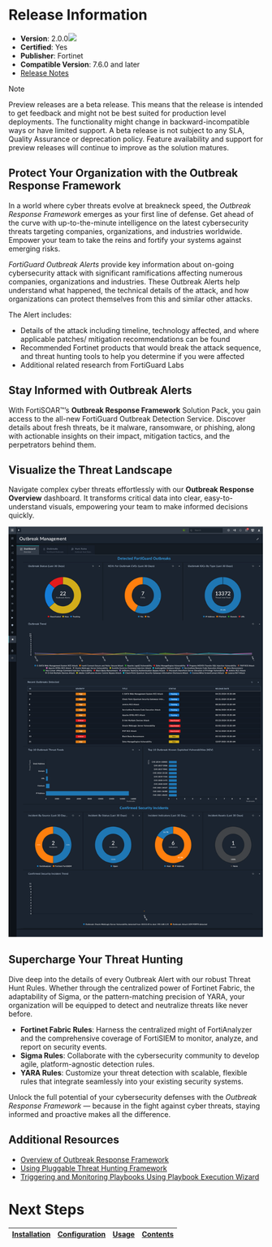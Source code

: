# Release Information 

- **Version**: 2.0.0![](./docs/res/icon-preview.svg)
- **Certified**: Yes
- **Publisher**: Fortinet
- **Compatible Version**: 7.6.0 and later
- [Release Notes](./release_notes.md)
 
>[!NOTE]
>Preview releases are a beta release. This means that the release is intended to get feedback and might not be best suited for production level deployments. The functionality might change in backward-incompatible ways or have limited support. A beta release is not subject to any SLA, Quality Assurance or deprecation policy. Feature availability and support for preview releases will continue to improve as the solution matures.

## Protect Your Organization with the Outbreak Response Framework

In a world where cyber threats evolve at breakneck speed, the *Outbreak Response Framework* emerges as your first line of defense. Get ahead of the curve with up-to-the-minute intelligence on the latest cybersecurity threats targeting companies, organizations, and industries worldwide. Empower your team to take the reins and fortify your systems against emerging risks.

*FortiGuard Outbreak Alerts* provide key information about on-going cybersecurity attack with significant ramifications affecting numerous companies, organizations and industries. These Outbreak Alerts help understand what happened, the technical details of the attack, and how organizations can protect themselves from this and similar other attacks.

The Alert includes:

- Details of the attack including timeline, technology affected, and where applicable patches/ mitigation recommendations can be found
- Recommended Fortinet products that would break the attack sequence, and threat hunting tools to help you determine if you were affected
- Additional related research from FortiGuard Labs

## Stay Informed with Outbreak Alerts

With FortiSOAR™’s **Outbreak Response Framework** Solution Pack, you gain access to the all-new FortiGuard Outbreak Detection Service. Discover details about fresh threats, be it malware, ransomware, or phishing, along with actionable insights on their impact, mitigation tactics, and the perpetrators behind them.

## Visualize the Threat Landscape

Navigate complex cyber threats effortlessly with our **Outbreak Response Overview** dashboard. It transforms critical data into clear, easy-to-understand visuals, empowering your team to make informed decisions quickly.

![Outbreak Dashboard](./docs/res/dashboard-outbreak-response-overview.png)

## Supercharge Your Threat Hunting

Dive deep into the details of every Outbreak Alert with our robust Threat Hunt Rules. Whether through the centralized power of Fortinet Fabric, the adaptability of Sigma, or the pattern-matching precision of YARA, your organization will be equipped to detect and neutralize threats like never before.

- **Fortinet Fabric Rules**: Harness the centralized might of FortiAnalyzer and the comprehensive coverage of FortiSIEM to monitor, analyze, and report on security events.
- **Sigma Rules**: Collaborate with the cybersecurity community to develop agile, platform-agnostic detection rules.
- **YARA Rules**: Customize your threat detection with scalable, flexible rules that integrate seamlessly into your existing security systems.

Unlock the full potential of your cybersecurity defenses with the *Outbreak Response Framework* &mdash; because in the fight against cyber threats, staying informed and proactive makes all the difference.

## Additional Resources

- [Overview of Outbreak Response Framework](./docs/background-information.md)
- [Using Pluggable Threat Hunting Framework](./docs/pluggable-threat-hunting.md)
- [Triggering and Monitoring Playbooks Using Playbook Execution Wizard](./docs/trigger-and-monitor-pb-with-peb.md)

# Next Steps
| [Installation](./docs/setup.md#installation) | [Configuration](./docs/setup.md#configuration) | [Usage](./docs/usage.md) | [Contents](./docs/contents.md) |
|----------------------------------------------|------------------------------------------------|--------------------------|--------------------------------|